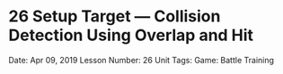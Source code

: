 # 26 Setup Target — Collision Detection Using Overlap and Hit

Date: Apr 09, 2019
Lesson Number: 26
Unit Tags: Game:  Battle Training

